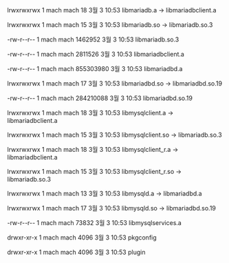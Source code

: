 
lrwxrwxrwx 1 mach mach        18  3월  3 10:53 libmariadb.a -> libmariadbclient.a

lrwxrwxrwx 1 mach mach        15  3월  3 10:53 libmariadb.so -> libmariadb.so.3

-rw-r--r-- 1 mach mach   1462952  3월  3 10:53 libmariadb.so.3

-rw-r--r-- 1 mach mach   2811526  3월  3 10:53 libmariadbclient.a

-rw-r--r-- 1 mach mach 855303980  3월  3 10:53 libmariadbd.a

lrwxrwxrwx 1 mach mach        17  3월  3 10:53 libmariadbd.so -> libmariadbd.so.19

-rw-r--r-- 1 mach mach 284210088  3월  3 10:53 libmariadbd.so.19

lrwxrwxrwx 1 mach mach        18  3월  3 10:53 libmysqlclient.a -> libmariadbclient.a

lrwxrwxrwx 1 mach mach        15  3월  3 10:53 libmysqlclient.so -> libmariadb.so.3

lrwxrwxrwx 1 mach mach        18  3월  3 10:53 libmysqlclient_r.a -> libmariadbclient.a

lrwxrwxrwx 1 mach mach        15  3월  3 10:53 libmysqlclient_r.so -> libmariadb.so.3

lrwxrwxrwx 1 mach mach        13  3월  3 10:53 libmysqld.a -> libmariadbd.a

lrwxrwxrwx 1 mach mach        17  3월  3 10:53 libmysqld.so -> libmariadbd.so.19

-rw-r--r-- 1 mach mach     73832  3월  3 10:53 libmysqlservices.a

drwxr-xr-x 1 mach mach      4096  3월  3 10:53 pkgconfig

drwxr-xr-x 1 mach mach      4096  3월  3 10:53 plugin



